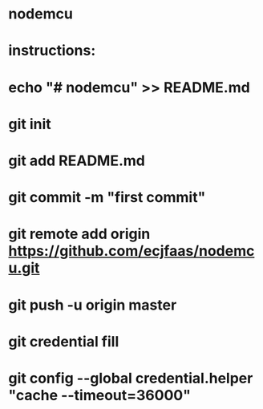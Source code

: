 # nodemcu

# instructions:
# echo "# nodemcu" >> README.md
# git init
# git add README.md
# git commit -m "first commit"
# git remote add origin https://github.com/ecjfaas/nodemcu.git
# git push -u origin master

# git credential fill
# git config --global credential.helper "cache --timeout=36000"


